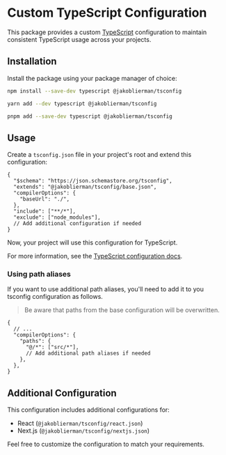 # Custom TypeScript Configuration

This package provides a custom [TypeScript](https://www.typescriptlang.org/) configuration to maintain consistent TypeScript usage across your projects.

## Installation

Install the package using your package manager of choice:

```bash
npm install --save-dev typescript @jakoblierman/tsconfig
```

```bash
yarn add --dev typescript @jakoblierman/tsconfig
```

```bash
pnpm add --save-dev typescript @jakoblierman/tsconfig
```

## Usage

Create a `tsconfig.json` file in your project's root and extend this configuration:

```jsonc
{
  "$schema": "https://json.schemastore.org/tsconfig",
  "extends": "@jakoblierman/tsconfig/base.json",
  "compilerOptions": {
    "baseUrl": "./",
  },
  "include": ["**/*"],
  "exclude": ["node_modules"],
  // Add additional configuration if needed
}
```

Now, your project will use this configuration for TypeScript.

For more information, see the [TypeScript configuration docs](https://www.typescriptlang.org/tsconfig).

### Using path aliases

If you want to use additional path aliases, you'll need to add it to you tsconfig configuration as follows.

> Be aware that paths from the base configuration will be overwritten.

```jsonc
{
  // ...
  "compilerOptions": {
    "paths": {
      "@/*": ["src/*"],
      // Add additional path aliases if needed
    },
  },
}
```

## Additional Configuration

This configuration includes additional configurations for:

- React (`@jakoblierman/tsconfig/react.json`)
- Next.js (`@jakoblierman/tsconfig/nextjs.json`)

Feel free to customize the configuration to match your requirements.
